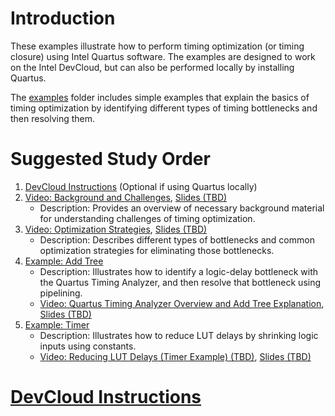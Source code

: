 # Introduction

These examples illustrate how to perform timing optimization (or timing closure) using Intel Quartus software. The examples are designed to work on the Intel DevCloud, but can also be performed locally by installing Quartus.

The [examples](examples/) folder includes simple examples that explain the basics of timing optimization by identifying different types of timing bottlenecks and then resolving them. 

# Suggested Study Order

1. [DevCloud Instructions](https://github.com/ARC-Lab-UF/intel-training-modules#devcloud-instructions) (Optional if using Quartus locally)
1. [Video: Background and Challenges](https://youtu.be/Tj2TseM7pr8), [Slides (TBD)]()
    - Description: Provides an overview of necessary background material for understanding challenges of timing optimization.
1. [Video: Optimization Strategies](https://youtu.be/EZtRwBts9i8), [Slides (TBD)]()
    - Description: Describes different types of bottlenecks and common optimization strategies for eliminating those bottlenecks.
1. [Example: Add Tree](examples/add_tree)
    - Description: Illustrates how to identify a logic-delay bottleneck with the Quartus Timing Analyzer, and then resolve that bottleneck using pipelining.
    - [Video: Quartus Timing Analyzer Overview and Add Tree Explanation](https://youtu.be/YHuv0HHkv-k), [Slides (TBD)]()
1. [Example: Timer](examples/add_tree)
    - Description: Illustrates how to reduce LUT delays by shrinking logic inputs using constants.
    - [Video: Reducing LUT Delays (Timer Example) (TBD)](), [Slides (TBD)]()

# [DevCloud Instructions](https://github.com/ARC-Lab-UF/intel-training-modules#devcloud-instructions)

